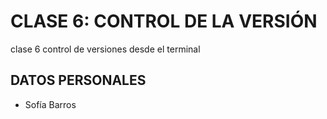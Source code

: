 # CLASE 6: CONTROL DE LA VERSIÓN
clase 6 control de versiones desde el terminal

## DATOS PERSONALES
- Sofía Barros

